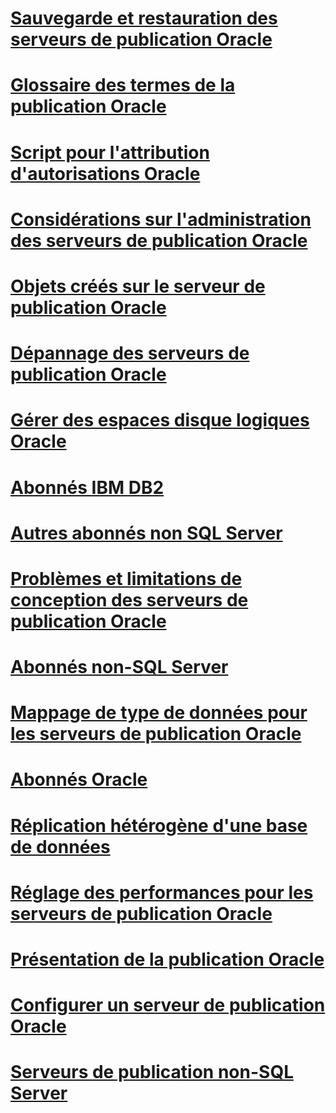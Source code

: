# [Sauvegarde et restauration des serveurs de publication Oracle](backup-and-restore-for-oracle-publishers.md)
# [Glossaire des termes de la publication Oracle](glossary-of-terms-for-oracle-publishing.md)
# [Script pour l'attribution d'autorisations Oracle](script-to-grant-oracle-permissions.md)
# [Considérations sur l'administration des serveurs de publication Oracle](administrative-considerations-for-oracle-publishers.md)
# [Objets créés sur le serveur de publication Oracle](objects-created-on-the-oracle-publisher.md)
# [Dépannage des serveurs de publication Oracle](troubleshooting-oracle-publishers.md)
# [Gérer des espaces disque logiques Oracle](manage-oracle-tablespaces.md)
# [Abonnés IBM DB2](ibm-db2-subscribers.md)
# [Autres abonnés non SQL Server](other-non-sql-server-subscribers.md)
# [Problèmes et limitations de conception des serveurs de publication Oracle](design-considerations-and-limitations-for-oracle-publishers.md)
# [Abonnés non-SQL Server](non-sql-server-subscribers.md)
# [Mappage de type de données pour les serveurs de publication Oracle](data-type-mapping-for-oracle-publishers.md)
# [Abonnés Oracle](oracle-subscribers.md)
# [Réplication hétérogène d'une base de données](heterogeneous-database-replication.md)
# [Réglage des performances pour les serveurs de publication Oracle](performance-tuning-for-oracle-publishers.md)
# [Présentation de la publication Oracle](oracle-publishing-overview.md)
# [Configurer un serveur de publication Oracle](configure-an-oracle-publisher.md)
# [Serveurs de publication non-SQL Server](non-sql-server-publishers.md)
